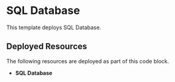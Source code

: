 # SQL Database

This template deploys SQL Database. 

## Deployed Resources

The following resources are deployed as part of this code block.

+ **SQL Database**
